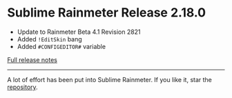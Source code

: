 # Sublime Rainmeter Release 2.18.0

* Update to Rainmeter Beta 4.1 Revision 2821
* Added `!EditSkin` bang
* Added `#CONFIGEDITOR#` variable

[Full release notes](https://github.com/thatsIch/sublime-rainmeter/releases/tag/2.18.0)

---

A lot of effort has been put into Sublime Rainmeter. If you like it, star the [repository](https://github.com/thatsIch/sublime-rainmeter).
